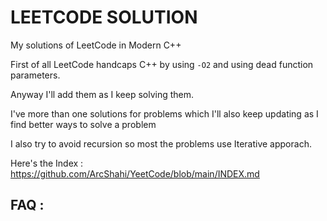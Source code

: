 ﻿# LEETCODE SOLUTION

My solutions of LeetCode in Modern C++

First of all LeetCode handcaps C++ by using `-O2` and using dead function parameters.

Anyway I'll add them as I keep solving them.

I've more than one solutions for problems which I'll also keep updating as I find better ways to solve a problem

I also try to avoid recursion so most the problems use Iterative apporach.

Here's the Index : https://github.com/ArcShahi/YeetCode/blob/main/INDEX.md

## FAQ :


